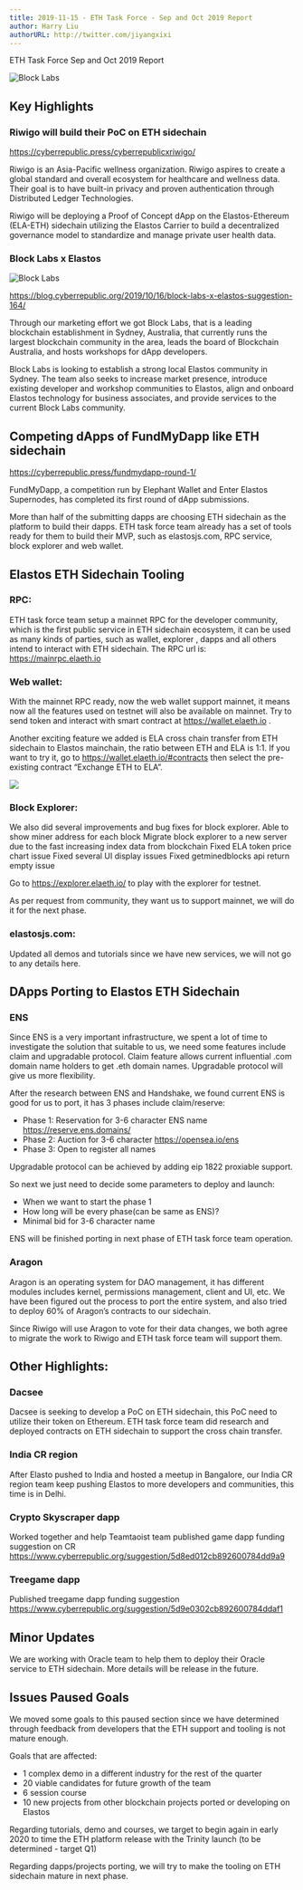 ```yaml
---
title: 2019-11-15 - ETH Task Force - Sep and Oct 2019 Report
author: Harry Liu
authorURL: http://twitter.com/jiyangxixi
---
```


ETH Task Force Sep and Oct 2019 Report

![Block Labs](assets/team-report.png)

<!--truncate-->

## Key Highlights

### Riwigo will build their PoC on ETH sidechain

https://cyberrepublic.press/cyberrepublicxriwigo/

Riwigo is an Asia-Pacific wellness organization. Riwigo aspires to create a global standard and overall ecosystem for healthcare and wellness data. Their goal is to have built-in privacy and proven authentication through Distributed Ledger Technologies.

Riwigo will be deploying a Proof of Concept dApp on the Elastos-Ethereum (ELA-ETH) sidechain utilizing the Elastos Carrier to build a decentralized governance model to standardize and manage private user health data.

### Block Labs x Elastos

![Block Labs](assets/2019-11-15/blocklabs.png)

https://blog.cyberrepublic.org/2019/10/16/block-labs-x-elastos-suggestion-164/

Through our marketing effort we got Block Labs, that is a leading blockchain establishment in Sydney, Australia, that currently runs the largest blockchain community in the area, leads the board of Blockchain Australia, and hosts workshops for dApp developers.

Block Labs is looking to establish a strong local Elastos community in Sydney. The team also seeks to increase market presence, introduce existing developer and workshop communities to Elastos, align and onboard Elastos technology for business associates, and provide services to the current Block Labs community.

## Competing dApps of FundMyDapp like ETH sidechain

https://cyberrepublic.press/fundmydapp-round-1/

FundMyDapp, a competition run by Elephant Wallet and Enter Elastos Supernodes, has completed its first round of dApp submissions.

More than half of the submitting dapps are choosing ETH sidechain as the platform to build their dapps. ETH task force team already has a set of tools ready for them to build their MVP, such as elastosjs.com, RPC service, block explorer and web wallet.

## Elastos ETH Sidechain Tooling

### RPC:

ETH task force team setup a mainnet RPC for the developer community, which is the first public service in ETH sidechain ecosystem, it can be used as many kinds of parties, such as wallet, explorer , dapps and all others intend to interact with ETH sidechain. The RPC url is: https://mainrpc.elaeth.io

### Web wallet:

With the mainnet RPC ready, now the web wallet support mainnet, it means now all the features used on testnet will also be available on mainnet. Try to send token and interact with smart contract at https://wallet.elaeth.io .

Another exciting feature we added is ELA cross chain transfer from ETH sidechain to Elastos mainchain, the ratio between ETH and ELA is 1:1. If you want to try it, go to https://wallet.elaeth.io/#contracts then select the pre-existing contract “Exchange ETH to ELA”.

![](assets/2019-11-15/wallet.png)

### Block Explorer:

We also did several improvements and bug fixes for block explorer.
Able to show miner address for each block
Migrate block explorer to a new server due to the fast increasing index data from blockchain
Fixed ELA token price chart issue
Fixed several UI display issues
Fixed getminedblocks api return empty issue

Go to https://explorer.elaeth.io/ to play with the explorer for testnet.

As per request from community, they want us to support mainnet, we will do it for the next phase.

### elastosjs.com:

Updated all demos and tutorials since we have new services, we will not go to any details here.

## DApps Porting to Elastos ETH Sidechain

### ENS

Since ENS is a very important infrastructure, we spent a lot of time to investigate the solution that suitable to us, we need some features include claim and upgradable protocol. Claim feature allows current influential .com domain name holders to get .eth domain names. Upgradable protocol will give us more flexibility.

After the research between ENS and Handshake, we found current ENS is good for us to port, it has 3 phases include claim/reserve:

- Phase 1: Reservation for 3-6 character ENS name https://reserve.ens.domains/
- Phase 2: Auction for 3-6 character https://opensea.io/ens
- Phase 3: Open to register all names

Upgradable protocol can be achieved by adding eip 1822 proxiable support.

So next we just need to decide some parameters to deploy and launch:

- When we want to start the phase 1
- How long will be every phase(can be same as ENS)?
- Minimal bid for 3-6 character name

ENS will be finished porting in next phase of ETH task force team operation.

### Aragon

Aragon is an operating system for DAO management, it has different modules includes kernel, permissions management, client and UI, etc. We have been figured out the process to port the entire system, and also tried to deploy 60% of Aragon’s contracts to our sidechain.

Since Riwigo will use Aragon to vote for their data changes, we both agree to migrate the work to Riwigo and ETH task force team will support them.

## Other Highlights:

### Dacsee

Dacsee is seeking to develop a PoC on ETH sidechain, this PoC need to utilize their token on Ethereum. ETH task force team did research and deployed contracts on ETH sidechain to support the cross chain transfer.

### India CR region

After Elasto pushed to India and hosted a meetup in Bangalore, our India CR region team keep pushing Elastos to more developers and communities, this time is in Delhi.

### Crypto Skyscraper dapp

Worked together and help Teamtaoist team published game dapp funding suggestion on CR https://www.cyberrepublic.org/suggestion/5d8ed012cb892600784dd9a9

### Treegame dapp

Published treegame dapp funding suggestion https://www.cyberrepublic.org/suggestion/5d9e0302cb892600784ddaf1

## Minor Updates

We are working with Oracle team to help them to deploy their Oracle service to ETH sidechain. More details will be release in the future.

## Issues Paused Goals

We moved some goals to this paused section since we have determined through feedback from developers that the ETH support and tooling is not mature enough.

Goals that are affected:

- 1 complex demo in a different industry for the rest of the quarter
- 20 viable candidates for future growth of the team
- 6 session course
- 10 new projects from other blockchain projects ported or developing on Elastos

Regarding tutorials, demo and courses, we target to begin again in early 2020 to time the ETH platform release with the Trinity launch (to be determined - target Q1)

Regarding dapps/projects porting, we will try to make the tooling on ETH sidechain mature in next phase.
